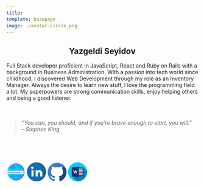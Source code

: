 ```yaml
---
title:
template: basepage
image: ./avatar-circle.png
---
```


<h2 style="text-align: center">Yazgeldi Seyidov</h2>

Full Stack developer proficient in JavaScript, React and Ruby on Rails with a background in Business Administration. With a passion into tech world since childhood, I discovered Web Development through my role as an Inventory Manager. Always the desire to learn new stuff, I love the programming field a lot. My superpowers are strong communication skills, enjoy helping others and being a good listener.
<br>
<br>
<br>

> <em>“You can, you should, and if you’re brave enough to start, you will.”</em><br> <em>– Stephen King</em>

<br>
<br>
<br>

<a href="https://yazseyit77.github.io/portfoliopage/" target="_blank" ><img src="./domain.svg" alt="No img" width="50" height="50" /></a>
<a href="https://www.linkedin.com/in/yazgeldi-seyidov" target="_blank" ><img src="./linkedin.svg" alt="No img" width="50" height="50" /></a>
<a href="https://github.com/yazseyit77" target="_blank" ><img src="./github3D.svg" alt="No img" width="50" height="50" /></a>
<a href="https://drive.google.com/file/d/1uSmhDTfuQ1j2L9dY8HEGXP38FIPgrRl4/view?usp=sharing" target="_blank" ><img src="./word.svg" alt="No img" width="50" height="50" /></a>
